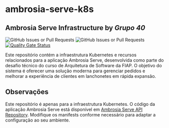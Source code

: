 # ambrosia-serve-k8s

## Ambrosia Serve Infrastructure by **_Grupo 40_**

![GitHub Issues or Pull Requests](https://img.shields.io/github/issues/PostechSOAT2024Grupo40/ambrosia-serve-k8s)
![GitHub Issues or Pull Requests](https://img.shields.io/github/issues-pr/PostechSOAT2024Grupo40/ambrosia-serve-k8s)
[![Quality Gate Status](https://sonarcloud.io/api/project_badges/measure?project=PostechSOAT2024Grupo40_ambrosia-serve-k8s&metric=alert_status)](https://sonarcloud.io/summary/new_code?id=PostechSOAT2024Grupo40_ambrosia-serve-k8s)

Este repositório contém a infraestrutura Kubernetes e recursos relacionados para a aplicação Ambrosia Serve,
desenvolvida como parte do desafio técnico do curso de Arquitetura de Software da FIAP.
O objetivo do sistema é oferecer uma solução moderna para gerenciar pedidos e melhorar a experiência de clientes em
lanchonetes em rápida expansão.

## Observações

Este repositório é apenas para a infraestrutura Kubernetes. O código da aplicação Ambrosia Serve está disponível
em [Ambrosia Serve API Repository](https://github.com/PostechSOAT2024Grupo40/ambrosia-serve).
Modifique os manifests conforme necessário para adaptar a configuração ao seu ambiente.
